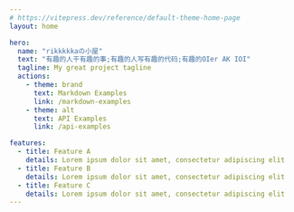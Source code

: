 ```yaml
---
# https://vitepress.dev/reference/default-theme-home-page
layout: home

hero:
  name: "rikkkkkaの小屋"
  text: "有趣的人干有趣的事;有趣的人写有趣的代码;有趣的OIer AK IOI"
  tagline: My great project tagline
  actions:
    - theme: brand
      text: Markdown Examples
      link: /markdown-examples
    - theme: alt
      text: API Examples
      link: /api-examples

features:
  - title: Feature A
    details: Lorem ipsum dolor sit amet, consectetur adipiscing elit
  - title: Feature B
    details: Lorem ipsum dolor sit amet, consectetur adipiscing elit
  - title: Feature C
    details: Lorem ipsum dolor sit amet, consectetur adipiscing elit
---
```


